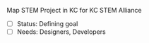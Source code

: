 Map STEM Project in KC for KC STEM Alliance

- [ ] Status: Defining goal
- [ ] Needs: Designers, Developers
